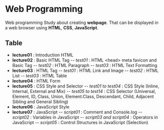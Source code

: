 # Web Programming

Web programming Study about creating **webpage**. That can be displayed in a web browser using **HTML**, **CSS**, **JavaScript**.

## Table

- **lecture01** : Introduction HTML
- **lecture02** : Basic HTML Tag
  -- _test01_ : HTML \<head\> meta favicon and Basic Tag
  -- _test02_ : HTML Paragraph
  -- _test03_ : HTML Text Formatting
- **lecture03** : HTML Tag
  -- _test01_ : HTML Link and Image
  -- _test02_ : HTML List
  -- _test03_ : HTML Table
- **lecture04** : HTML Form
- **lecture05** : CSS Style and Selector
  -- _test01 to test04_ : CSS Style (Inline, Internal, External and Mix)
  -- _test05 to test14_ : CSS Selector (Universal, Element, ID, Class, Union, Element.Class, Descendant, Child, Adjacent Sibling and General Sibling)
- **lecture06** : JavaScript Style
- **lecture07** : JavaScript
  -- _script01_ : Comment and Console.log
  -- _script02_ : Variables in JavaScript
  -- _script03 and script04_ : Operators in JavaScript
  -- _script05_ : Control Structures in JavaScript (Selection)
